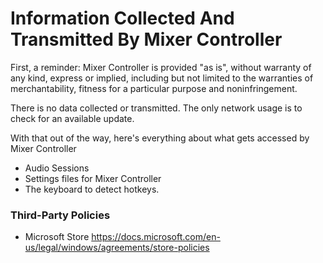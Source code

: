 # Information Collected And Transmitted By Mixer Controller

First, a reminder: Mixer Controller is provided "as is", without warranty of any kind, express or
implied, including but not limited to the warranties of merchantability,
fitness for a particular purpose and noninfringement.

There is no data collected or transmitted. The only network usage is to check for an available update.

With that out of the way, here's everything about what gets accessed by Mixer Controller

* Audio Sessions
* Settings files for Mixer Controller
* The keyboard to detect hotkeys.

### Third-Party Policies

* Microsoft Store https://docs.microsoft.com/en-us/legal/windows/agreements/store-policies
